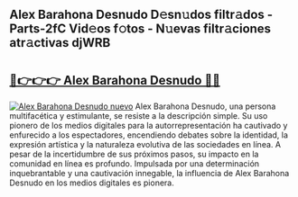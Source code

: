 ## Alex Barahona Desnudo D𝚎sn𝚞dos filtr𝚊dos - Parts-2fC Vid𝚎os f𝚘tos - N𝚞evas filtr𝚊ciones atr𝚊ctivas djWRB

# <h2><a href="http://mb1kog.tromn.icu/?c=Alex+Barahona+Desnudo">🔗👉👉👉 Alex Barahona Desnudo 🔗🔗</a></h2>

[![Alex Barahona Desnudo nuevo](https://i.imgur.com/pEAQMta.gif)](http://mb1kog.tromn.icu/?c=Alex+Barahona+Desnudo)
Alex Barahona Desnudo, una persona multifacética y estimulante, se resiste a la descripción simple. Su uso pionero de los medios digitales para la autorrepresentación ha cautivado y enfurecido a los espectadores, encendiendo debates sobre la identidad, la expresión artística y la naturaleza evolutiva de las sociedades en línea. A pesar de la incertidumbre de sus próximos pasos, su impacto en la comunidad en línea es profundo. Impulsada por una determinación inquebrantable y una cautivación innegable, la influencia de Alex Barahona Desnudo en los medios digitales es pionera.
